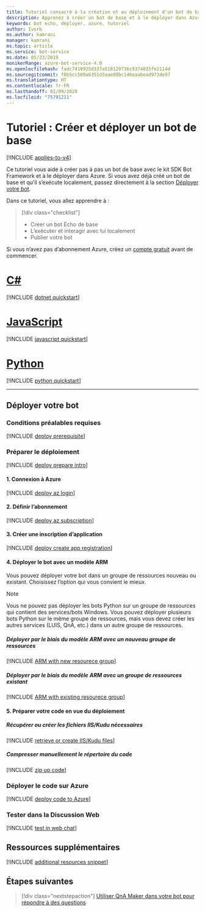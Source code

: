 ```yaml
---
title: Tutoriel consacré à la création et au déploiement d'un bot de base - Bot Service
description: Apprenez à créer un bot de base et à le déployer dans Azure.
keywords: bot echo, déployer, azure, tutoriel
author: Ivorb
ms.author: kamrani
manager: kamrani
ms.topic: article
ms.service: bot-service
ms.date: 05/23/2019
monikerRange: azure-bot-service-4.0
ms.openlocfilehash: fadc7410925d337a518129736c9374035fe2114d
ms.sourcegitcommit: f8b5cc509a6351d3aae89bc146eaabead973de97
ms.translationtype: HT
ms.contentlocale: fr-FR
ms.lasthandoff: 01/09/2020
ms.locfileid: "75791211"
---
```

# <a name="tutorial-create-and-deploy-a-basic-bot"></a>Tutoriel : Créer et déployer un bot de base

[!INCLUDE [applies-to-v4](../includes/applies-to.md)]

Ce tutoriel vous aide à créer pas à pas un bot de base avec le kit SDK Bot Framework et à le déployer dans Azure. Si vous avez déjà créé un bot de base et qu’il s’exécute localement, passez directement à la section [Déployer votre bot](#deploy-your-bot).

Dans ce tutoriel, vous allez apprendre à :

> [!div class="checklist"]
> * Créer un bot Echo de base
> * L’exécuter et interagir avec lui localement
> * Publier votre bot

Si vous n’avez pas d’abonnement Azure, créez un [compte gratuit](https://azure.microsoft.com/free/?WT.mc_id=A261C142F) avant de commencer.

# <a name="ctabcsharp"></a>[C#](#tab/csharp)

[!INCLUDE [dotnet quickstart](~/includes/quickstart-dotnet.md)]

# <a name="javascripttabjavascript"></a>[JavaScript](#tab/javascript)

[!INCLUDE [javascript quickstart](~/includes/quickstart-javascript.md)]

# <a name="pythontabpython"></a>[Python](#tab/python)

[!INCLUDE [python quickstart](~/includes/quickstart-python.md)]

---

## <a name="deploy-your-bot"></a>Déployer votre bot

### <a name="prerequisites"></a>Conditions préalables requises
[!INCLUDE [deploy prerequisite](~/includes/deploy/snippet-prerequisite.md)]

### <a name="prepare-for-deployment"></a>Préparer le déploiement
[!INCLUDE [deploy prepare intro](~/includes/deploy/snippet-prepare-deploy-intro.md)]

#### <a name="1-login-to-azure"></a>1. Connexion à Azure
[!INCLUDE [deploy az login](~/includes/deploy/snippet-az-login.md)]

#### <a name="2-set-the-subscription"></a>2. Définir l’abonnement
[!INCLUDE [deploy az subscription](~/includes/deploy/snippet-az-set-subscription.md)]

#### <a name="3-create-an-app-registration"></a>3. Créer une inscription d’application
[!INCLUDE [deploy create app registration](~/includes/deploy/snippet-create-app-registration.md)]

#### <a name="4-deploy-via-arm-template"></a>4. Déployer le bot avec un modèle ARM
Vous pouvez déployer votre bot dans un groupe de ressources nouveau ou existant. Choisissez l’option qui vous convient le mieux.

> [!NOTE]
> Vous ne pouvez pas déployer les bots Python sur un groupe de ressources qui contient des services/bots Windows.  Vous pouvez déployer plusieurs bots Python sur le même groupe de ressources, mais vous devez créer les autres services (LUIS, QnA, etc.) dans un autre groupe de ressources.
>

##### <a name="deploy-via-arm-template-with-new-resource-group"></a>**Déployer par le biais du modèle ARM avec un nouveau groupe de ressources**
[!INCLUDE [ARM with new resourece group](~/includes/deploy/snippet-ARM-new-resource-group.md)]

##### <a name="deploy-via-arm-template-with-existing-resource-group"></a>**Déployer par le biais du modèle ARM avec un groupe de ressources existant**
[!INCLUDE [ARM with existing resourece group](~/includes/deploy/snippet-ARM-existing-resource-group.md)]

#### <a name="5-prepare-your-code-for-deployment"></a>5. Préparer votre code en vue du déploiement
##### <a name="retrieve-or-create-necessary-iiskudu-files"></a>**Récupérer ou créer les fichiers IIS/Kudu nécessaires**
[!INCLUDE [retrieve or create IIS/Kudu files](~/includes/deploy/snippet-IIS-Kudu-files.md)]

##### <a name="zip-up-the-code-directory-manually"></a>**Compresser manuellement le répertoire du code**
[!INCLUDE [zip up code](~/includes/deploy/snippet-zip-code.md)]

### <a name="deploy-code-to-azure"></a>Déployer le code sur Azure
[!INCLUDE [deploy code to Azure](~/includes/deploy/snippet-deploy-code-to-az.md)]

### <a name="test-in-web-chat"></a>Tester dans la Discussion Web
[!INCLUDE [test in web chat](~/includes/deploy/snippet-test-in-web-chat.md)]

## <a name="additional-resources"></a>Ressources supplémentaires

[!INCLUDE [additional resources snippet](~/includes/deploy/snippet-additional-resources.md)]

## <a name="next-steps"></a>Étapes suivantes
> [!div class="nextstepaction"]
> [Utiliser QnA Maker dans votre bot pour répondre à des questions](bot-builder-tutorial-add-qna.md)